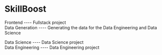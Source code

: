 # SkillBoost

Frontend ---- Fullstack project  
Data Generation ---- Generating the data for the Data Engineering and Data Science 

Data Science ---- Data Science project  
Data Engineering ---- Data Engineering project  
